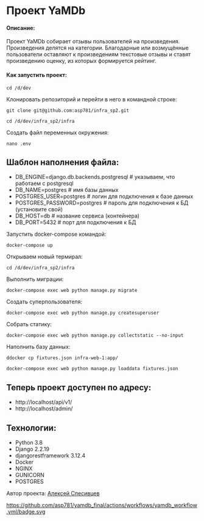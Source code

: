# Проект YaMDb
#### Описание:
Проект YaMDb собирает отзывы пользователей на произведения. Произведения делятся на категории.
Благодарные или возмущённые пользователи оставляют к произведениям текстовые отзывы и ставят произведению оценку, из которых формируется рейтинг.


####  Как запустить проект:
```
cd /d/dev
```

Клонировать репозиторий и перейти в него в командной строке:

```
git clone git@github.com:asp781/infra_sp2.git
```

```
cd /d/dev/infra_sp2/infra
```

Cоздать файл переменных окружения:

```
nano .env

```
## Шаблон наполнения файла:
- DB_ENGINE=django.db.backends.postgresql # указываем, что работаем с postgresql
- DB_NAME=postgres # имя базы данных
- POSTGRES_USER=postgres # логин для подключения к базе данных
- POSTGRES_PASSWORD=postgres # пароль для подключения к БД (установите свой)
- DB_HOST=db # название сервиса (контейнера)
- DB_PORT=5432 # порт для подключения к БД 

Запустить docker-compose командой:

```
docker-compose up
```

Открываем новый термирал:

```
cd /d/dev/infra_sp2/infra
```

Выполнить миграции:

```
docker-compose exec web python manage.py migrate
```

Создать суперпользователя:

```
docker-compose exec web python manage.py createsuperuser
```

Собрать статику:

```
docker-compose exec web python manage.py collectstatic --no-input
```
Наполнить базу данных:

```
ddocker cp fixtures.json infra-web-1:app/
```
```
docker-compose exec web python manage.py loaddata fixtures.json
```
## Теперь проект доступен по адресу:
- http://localhost/api/v1/
- http://localhost/admin/

## Технологии:
- Python 3.8
- Django 2.2.19
- djangorestframework 3.12.4
- Docker
- NGINX
- GUNICORN
- POSTGRES

Автор проекта: [Алексей Спесивцев](https://github.com/asp781/)

https://github.com/asp781/yamdb_final/actions/workflows/yamdb_workflow.yml/badge.svg